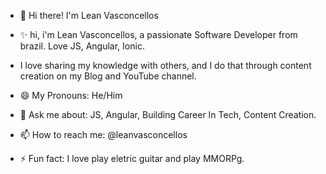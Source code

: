 
- 👋 Hi there! I'm Lean Vasconcellos

- ✨ hi, i'm Lean Vasconcellos, a passionate Software Developer from brazil. Love JS, Angular, Ionic.

- I love sharing my knowledge with others, and I do that through content creation on my Blog and YouTube channel. 

- 😄 My Pronouns: He/Him
- 💬 Ask me about: JS, Angular, Building Career In Tech, Content Creation.
- 📫 How to reach me: @leanvasconcellos
- ⚡ Fun fact: I love play eletric guitar and play MMORPg. 
